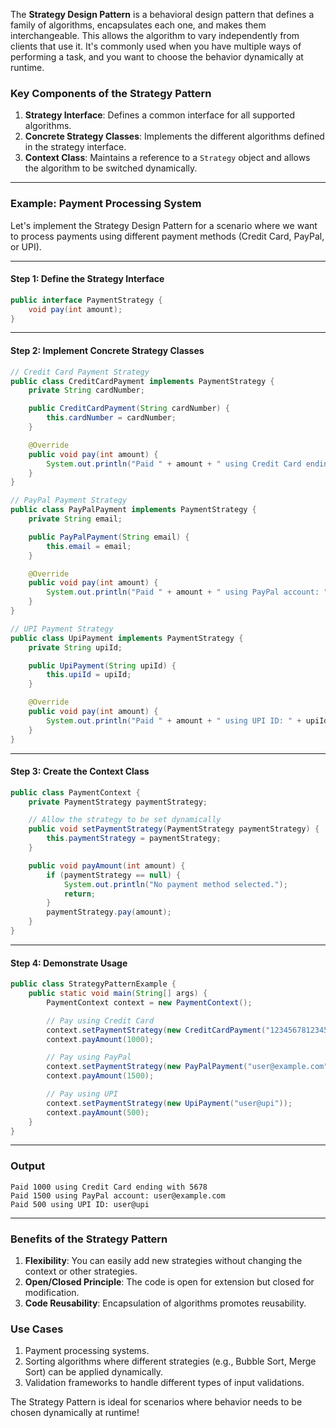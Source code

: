 The **Strategy Design Pattern** is a behavioral design pattern that defines a family of algorithms, encapsulates each one, and makes them interchangeable. This allows the algorithm to vary independently from clients that use it. It's commonly used when you have multiple ways of performing a task, and you want to choose the behavior dynamically at runtime.

### Key Components of the Strategy Pattern
1. **Strategy Interface**: Defines a common interface for all supported algorithms.
2. **Concrete Strategy Classes**: Implements the different algorithms defined in the strategy interface.
3. **Context Class**: Maintains a reference to a `Strategy` object and allows the algorithm to be switched dynamically.

---

### Example: Payment Processing System

Let's implement the Strategy Design Pattern for a scenario where we want to process payments using different payment methods (Credit Card, PayPal, or UPI).

---

#### Step 1: Define the Strategy Interface
```java
public interface PaymentStrategy {
    void pay(int amount);
}
```

---

#### Step 2: Implement Concrete Strategy Classes
```java
// Credit Card Payment Strategy
public class CreditCardPayment implements PaymentStrategy {
    private String cardNumber;

    public CreditCardPayment(String cardNumber) {
        this.cardNumber = cardNumber;
    }

    @Override
    public void pay(int amount) {
        System.out.println("Paid " + amount + " using Credit Card ending with " + cardNumber.substring(cardNumber.length() - 4));
    }
}

// PayPal Payment Strategy
public class PayPalPayment implements PaymentStrategy {
    private String email;

    public PayPalPayment(String email) {
        this.email = email;
    }

    @Override
    public void pay(int amount) {
        System.out.println("Paid " + amount + " using PayPal account: " + email);
    }
}

// UPI Payment Strategy
public class UpiPayment implements PaymentStrategy {
    private String upiId;

    public UpiPayment(String upiId) {
        this.upiId = upiId;
    }

    @Override
    public void pay(int amount) {
        System.out.println("Paid " + amount + " using UPI ID: " + upiId);
    }
}
```

---

#### Step 3: Create the Context Class
```java
public class PaymentContext {
    private PaymentStrategy paymentStrategy;

    // Allow the strategy to be set dynamically
    public void setPaymentStrategy(PaymentStrategy paymentStrategy) {
        this.paymentStrategy = paymentStrategy;
    }

    public void payAmount(int amount) {
        if (paymentStrategy == null) {
            System.out.println("No payment method selected.");
            return;
        }
        paymentStrategy.pay(amount);
    }
}
```

---

#### Step 4: Demonstrate Usage
```java
public class StrategyPatternExample {
    public static void main(String[] args) {
        PaymentContext context = new PaymentContext();

        // Pay using Credit Card
        context.setPaymentStrategy(new CreditCardPayment("1234567812345678"));
        context.payAmount(1000);

        // Pay using PayPal
        context.setPaymentStrategy(new PayPalPayment("user@example.com"));
        context.payAmount(1500);

        // Pay using UPI
        context.setPaymentStrategy(new UpiPayment("user@upi"));
        context.payAmount(500);
    }
}
```

---

### Output
```
Paid 1000 using Credit Card ending with 5678
Paid 1500 using PayPal account: user@example.com
Paid 500 using UPI ID: user@upi
```

---

### Benefits of the Strategy Pattern
1. **Flexibility**: You can easily add new strategies without changing the context or other strategies.
2. **Open/Closed Principle**: The code is open for extension but closed for modification.
3. **Code Reusability**: Encapsulation of algorithms promotes reusability.

### Use Cases
1. Payment processing systems.
2. Sorting algorithms where different strategies (e.g., Bubble Sort, Merge Sort) can be applied dynamically.
3. Validation frameworks to handle different types of input validations.

The Strategy Pattern is ideal for scenarios where behavior needs to be chosen dynamically at runtime!
